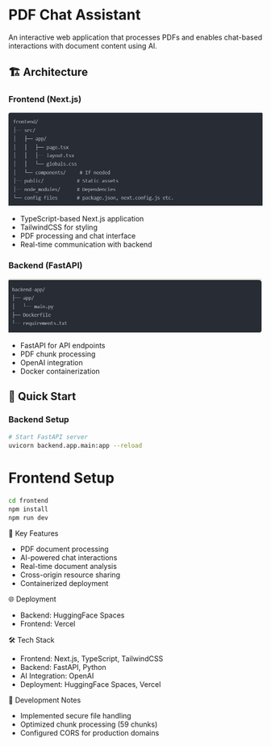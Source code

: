 # PDF Chat Assistant

An interactive web application that processes PDFs and enables chat-based interactions with document content using AI.

## 🏗️ Architecture

### Frontend (Next.js)
![Frontend Structure](frontend-app-structure.png)
- TypeScript-based Next.js application
- TailwindCSS for styling
- PDF processing and chat interface
- Real-time communication with backend

### Backend (FastAPI)
![Backend Structure](backend-app-structure.png)
- FastAPI for API endpoints
- PDF chunk processing
- OpenAI integration
- Docker containerization

## 🚀 Quick Start

### Backend Setup
```bash
# Start FastAPI server
uvicorn backend.app.main:app --reload
```

# Frontend Setup
```bash
cd frontend
npm install
npm run dev
```
🔑 Key Features

- PDF document processing
- AI-powered chat interactions
- Real-time document analysis
- Cross-origin resource sharing
- Containerized deployment

🌐 Deployment

- Backend: HuggingFace Spaces
- Frontend: Vercel

🛠️ Tech Stack

- Frontend: Next.js, TypeScript, TailwindCSS
- Backend: FastAPI, Python
- AI Integration: OpenAI
- Deployment: HuggingFace Spaces, Vercel

📝 Development Notes

- Implemented secure file handling
- Optimized chunk processing (59 chunks)
- Configured CORS for production domains
